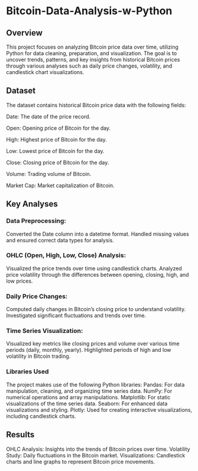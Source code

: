 # Bitcoin-Data-Analysis-w-Python

## Overview
This project focuses on analyzing Bitcoin price data over time, utilizing Python for data cleaning, preparation, and visualization. The goal is to uncover trends, patterns, and key insights from historical Bitcoin prices through various analyses such as daily price changes, volatility, and candlestick chart visualizations.

## Dataset
The dataset contains historical Bitcoin price data with the following fields:

Date: The date of the price record.

Open: Opening price of Bitcoin for the day.

High: Highest price of Bitcoin for the day.

Low: Lowest price of Bitcoin for the day.

Close: Closing price of Bitcoin for the day.

Volume: Trading volume of Bitcoin.

Market Cap: Market capitalization of Bitcoin.

## Key Analyses
### Data Preprocessing:
Converted the Date column into a datetime format.
Handled missing values and ensured correct data types for analysis.

### OHLC (Open, High, Low, Close) Analysis:
Visualized the price trends over time using candlestick charts.
Analyzed price volatility through the differences between opening, closing, high, and low prices.

### Daily Price Changes:
Computed daily changes in Bitcoin’s closing price to understand volatility.
Investigated significant fluctuations and trends over time.

### Time Series Visualization:
Visualized key metrics like closing prices and volume over various time periods (daily, monthly, yearly).
Highlighted periods of high and low volatility in Bitcoin trading.

### Libraries Used
The project makes use of the following Python libraries:
Pandas: For data manipulation, cleaning, and organizing time series data.
NumPy: For numerical operations and array manipulations.
Matplotlib: For static visualizations of the time series data.
Seaborn: For enhanced data visualizations and styling.
Plotly: Used for creating interactive visualizations, including candlestick charts.


## Results
OHLC Analysis: Insights into the trends of Bitcoin prices over time.
Volatility Study: Daily fluctuations in the Bitcoin market.
Visualizations: Candlestick charts and line graphs to represent Bitcoin price movements.
